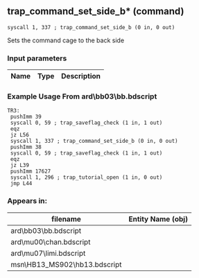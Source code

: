 ## trap_command_set_side_b* (command)

`syscall 1, 337 ; trap_command_set_side_b (0 in, 0 out)`

Sets the command cage to the back side

### Input parameters
| Name | Type | Description
|------|------|------------


### Example Usage From ard\bb03\bb.bdscript
```plaintext
TR3:
 pushImm 39
 syscall 0, 59 ; trap_saveflag_check (1 in, 1 out)
 eqz 
 jz L56
 syscall 1, 337 ; trap_command_set_side_b (0 in, 0 out)
 pushImm 38
 syscall 0, 59 ; trap_saveflag_check (1 in, 1 out)
 eqz 
 jz L39
 pushImm 17627
 syscall 1, 296 ; trap_tutorial_open (1 in, 0 out)
 jmp L44
```


### Appears in:
| filename | Entity Name (obj)
|----------|-------------
| ard\bb03\bb.bdscript       |           
| ard\mu00\chan.bdscript       |           
| ard\mu07\limi.bdscript       |           
| msn\HB13_MS902\hb13.bdscript       |           



